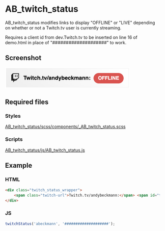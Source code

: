AB_twitch_status
==========

AB_twitch_status modifies links to display "OFFLINE" or "LIVE" depending on whether or not a Twitch.tv user is currently streaming.

Requires a client id from dev.Twitch.tv to be inserted on line 16 of demo.html in place of "####################" to work.

## Screenshot

![Screenshot](/screenshot.png?raw=true)

## Required files

### Styles
[AB_twitch_status/scss/components/_AB_twitch_status.scss](https://github.com/andybeckmann/AB_twitch_status/blob/master/scss/components/_AB_twitch_status.scss)

### Scripts
[AB_twitch_status/js/AB_twitch_status.js](https://github.com/andybeckmann/AB_twitch_status/blob/master/js/AB_twitch_status.js)

## Example

### HTML
```html
<div class="twitch_status_wrapper">
	<span class="twitch-url">Twitch.tv/andybeckmann:</span> <span id="twitch-stream-status" class="status">offline</span>
</div>
```

### JS
```javascript
twitchStatus('abeckmann', '####################');
```